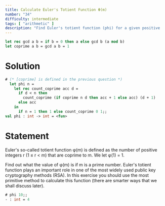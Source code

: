```yaml
---
title: Calculate Euler's Totient Function Φ(m)
number: "34"
difficulty: intermediate
tags: [ "arithmetic" ]
description: "Find Euler's totient function (phi) for a given positive integer 'n'."
---
```


```ocaml
let rec gcd a b = if b = 0 then a else gcd b (a mod b)
let coprime a b = gcd a b = 1
```

# Solution

```ocaml
# (* [coprime] is defined in the previous question *)
  let phi n =
    let rec count_coprime acc d =
      if d < n then
        count_coprime (if coprime n d then acc + 1 else acc) (d + 1)
      else acc
    in
      if n = 1 then 1 else count_coprime 0 1;;
val phi : int -> int = <fun>
```

# Statement

Euler's so-called totient function φ(m) is defined as the number of
positive integers r (1 ≤ r < m) that are coprime to m. We let φ(1) = 1.

Find out what the value of φ(m) is if m is a prime number.  Euler's
totient function plays an important role in one of the most widely used
public key cryptography methods (RSA). In this exercise you should use
the most primitive method to calculate this function (there are smarter
ways that we shall discuss later).

```ocaml
# phi 10;;
- : int = 4
```
